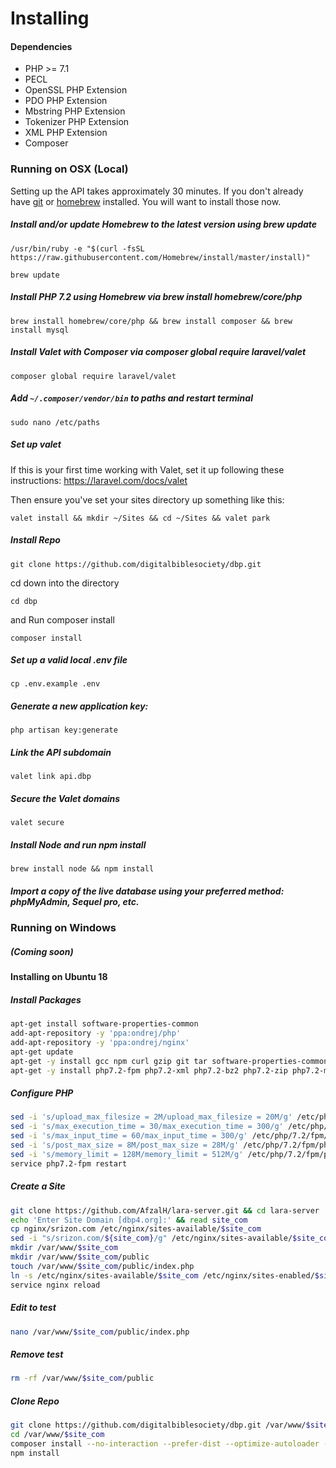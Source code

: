 # Installing

#### Dependencies

- PHP >= 7.1
- PECL
- OpenSSL PHP Extension
- PDO PHP Extension
- Mbstring PHP Extension
- Tokenizer PHP Extension
- XML PHP Extension
- Composer

### Running on OSX (Local)
Setting up the API takes approximately 30 minutes. If you don't already have [git]('https://git-scm.com/book/en/v2/Getting-Started-Installing-Git') or [homebrew]('https://brew.sh/') installed. You will want to install those now.

##### Install and/or update Homebrew to the latest version using brew update
`/usr/bin/ruby -e "$(curl -fsSL https://raw.githubusercontent.com/Homebrew/install/master/install)"`

`brew update`

##### Install PHP 7.2 using Homebrew via brew install homebrew/core/php
`brew install homebrew/core/php && brew install composer && brew install mysql`

##### Install Valet with Composer via composer global require laravel/valet
`composer global require laravel/valet`

##### Add `~/.composer/vendor/bin` to paths and restart terminal
`sudo nano /etc/paths`

##### Set up valet
If this is your first time working with Valet, set it up following these instructions: https://laravel.com/docs/valet

Then ensure you've set your sites directory up something like this:

`valet install && mkdir ~/Sites && cd ~/Sites && valet park`

##### Install Repo
` git clone https://github.com/digitalbiblesociety/dbp.git `

cd down into the directory

`cd dbp`

and Run composer install

`composer install`

##### Set up a valid local .env file
`cp .env.example .env`

##### Generate a new application key:

`php artisan key:generate`

##### Link the API subdomain
`valet link api.dbp`

##### Secure the Valet domains
`valet secure`

##### Install Node and run npm install
`brew install node && npm install`

##### Import a copy of the live database using your preferred method: phpMyAdmin, Sequel pro, etc.

### Running on Windows
##### (Coming soon)

#### Installing on Ubuntu 18

##### Install Packages
```bash
apt-get install software-properties-common
add-apt-repository -y 'ppa:ondrej/php'
add-apt-repository -y 'ppa:ondrej/nginx'
apt-get update
apt-get -y install gcc npm curl gzip git tar software-properties-common nginx composer
apt-get -y install php7.2-fpm php7.2-xml php7.2-bz2 php7.2-zip php7.2-mysql php7.2-intl php7.2-gd php7.2-curl php7.2-soap php7.2-mbstring php7.2-memcached
```
##### Configure PHP
```bash
sed -i 's/upload_max_filesize = 2M/upload_max_filesize = 20M/g' /etc/php/7.2/fpm/php.ini
sed -i 's/max_execution_time = 30/max_execution_time = 300/g' /etc/php/7.2/fpm/php.ini
sed -i 's/max_input_time = 60/max_input_time = 300/g' /etc/php/7.2/fpm/php.ini
sed -i 's/post_max_size = 8M/post_max_size = 28M/g' /etc/php/7.2/fpm/php.ini
sed -i 's/memory_limit = 128M/memory_limit = 512M/g' /etc/php/7.2/fpm/php.ini
service php7.2-fpm restart
```
##### Create a Site
```bash
git clone https://github.com/AfzalH/lara-server.git && cd lara-server
echo 'Enter Site Domain [dbp4.org]:' && read site_com
cp nginx/srizon.com /etc/nginx/sites-available/$site_com
sed -i "s/srizon.com/${site_com}/g" /etc/nginx/sites-available/$site_com
mkdir /var/www/$site_com
mkdir /var/www/$site_com/public
touch /var/www/$site_com/public/index.php
ln -s /etc/nginx/sites-available/$site_com /etc/nginx/sites-enabled/$site_com
service nginx reload
```
##### Edit to test
```bash
nano /var/www/$site_com/public/index.php
```
##### Remove test
```bash
rm -rf /var/www/$site_com/public
```
##### Clone Repo
```bash
git clone https://github.com/digitalbiblesociety/dbp.git /var/www/$site_com
cd /var/www/$site_com
composer install --no-interaction --prefer-dist --optimize-autoloader --no-dev
npm install
```
